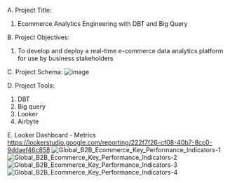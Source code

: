 A. Project Title: 
1. Ecommerce Analytics Engineering with DBT and Big Query

B. Project Objectives:
1. To develop and deploy a real-time e-commerce data analytics platform for use by business stakeholders

C. Project Schema:
![image](https://github.com/chibuikeeugene/analytics_engineering_ecommerce/assets/57559517/30ccb411-5110-4c36-9fd1-888fbd77a846)

D. Project Tools:
1. DBT
2. Big query
3. Looker
4. Airbyte

E. Looker Dashboard - Metrics
https://lookerstudio.google.com/reporting/222f7f26-cf08-40b7-8cc0-9ddaef46c858
![Global_B2B_Ecommerce_Key_Performance_Indicators-1](https://github.com/chibuikeeugene/analytics_engineering_ecommerce/assets/57559517/27a650e3-70df-416e-9a1e-bbeae6622406)
![Global_B2B_Ecommerce_Key_Performance_Indicators-2](https://github.com/chibuikeeugene/analytics_engineering_ecommerce/assets/57559517/b2962d78-d7ae-4b8a-adff-1c9a38f3e2e2)
![Global_B2B_Ecommerce_Key_Performance_Indicators-3](https://github.com/chibuikeeugene/analytics_engineering_ecommerce/assets/57559517/c1c192e1-e475-4ae5-a4ea-e4bb2c19bfc8)
![Global_B2B_Ecommerce_Key_Performance_Indicators-4](https://github.com/chibuikeeugene/analytics_engineering_ecommerce/assets/57559517/455e5035-43d4-4494-b8a3-60160f7b318d)


